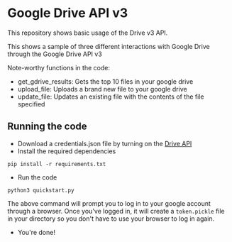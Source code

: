 # Google Drive API v3

This repository shows basic usage of the Drive v3 API.

This shows a sample of three different interactions with Google Drive through the Google Drive API v3

Note-worthy functions in the code:

- get_gdrive_results: Gets the top 10 files in your google drive
- upload_file: Uploads a brand new file to your google drive
- update_file: Updates an existing file with the contents of the file
                specified

## Running the code

- Download a credentials.json file by turning on the [Drive API](https://developers.google.com/drive/api/v3/quickstart/python#step_1_turn_on_the)
- Install the required dependencies

```shell
pip install -r requirements.txt
```

- Run the code

```shell
python3 quickstart.py
```

The above command will prompt you to log in to your google account through a browser. Once you've logged in, it will create a `token.pickle` file in your directory so you don't have to use your browser to log in again.

- You're done!

